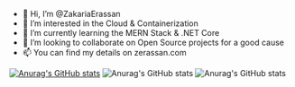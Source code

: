 - 👋 Hi, I’m @ZakariaErassan
- 👀 I’m interested in the Cloud & Containerization
- 🌱 I’m currently learning the MERN Stack & .NET Core
- 🤝 I’m looking to collaborate on Open Source projects for a good cause
- 📫 You can find my details on zerassan.com

<!---
ZakariaErassan/ZakariaErassan is a ✨ special ✨ repository because its `README.md` (this file) appears on your GitHub profile.
You can click the Preview link to take a look at your changes.
--->
  [![Anurag's GitHub stats](https://github-readme-stats.vercel.app/api?username=ZakariaErassan)](https://github.com/anuraghazra/github-readme-stats)
  ![Anurag's GitHub stats](https://github-readme-stats.vercel.app/api?username=ZakariaErassan&show_icons=true)
  ![Anurag's GitHub stats](https://github-readme-stats.vercel.app/api?username=ZakariaErassan&theme=radical&show_icons=true)
